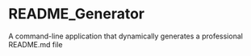 # README_Generator
A command-line application that dynamically generates a professional README.md file
